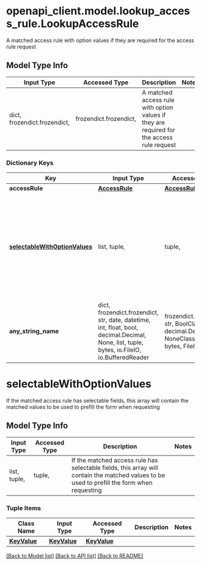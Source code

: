 # openapi_client.model.lookup_access_rule.LookupAccessRule

A matched access rule with option values if they are required for the access rule request

## Model Type Info
Input Type | Accessed Type | Description | Notes
------------ | ------------- | ------------- | -------------
dict, frozendict.frozendict,  | frozendict.frozendict,  | A matched access rule with option values if they are required for the access rule request | 

### Dictionary Keys
Key | Input Type | Accessed Type | Description | Notes
------------ | ------------- | ------------- | ------------- | -------------
**accessRule** | [**AccessRule**](AccessRule.md) | [**AccessRule**](AccessRule.md) |  | 
**[selectableWithOptionValues](#selectableWithOptionValues)** | list, tuple,  | tuple,  | If the matched access rule has selectable fields, this array will contain the matched values to be used to prefill the form when requesting | [optional] 
**any_string_name** | dict, frozendict.frozendict, str, date, datetime, int, float, bool, decimal.Decimal, None, list, tuple, bytes, io.FileIO, io.BufferedReader | frozendict.frozendict, str, BoolClass, decimal.Decimal, NoneClass, tuple, bytes, FileIO | any string name can be used but the value must be the correct type | [optional]

# selectableWithOptionValues

If the matched access rule has selectable fields, this array will contain the matched values to be used to prefill the form when requesting

## Model Type Info
Input Type | Accessed Type | Description | Notes
------------ | ------------- | ------------- | -------------
list, tuple,  | tuple,  | If the matched access rule has selectable fields, this array will contain the matched values to be used to prefill the form when requesting | 

### Tuple Items
Class Name | Input Type | Accessed Type | Description | Notes
------------- | ------------- | ------------- | ------------- | -------------
[**KeyValue**](KeyValue.md) | [**KeyValue**](KeyValue.md) | [**KeyValue**](KeyValue.md) |  | 

[[Back to Model list]](../../README.md#documentation-for-models) [[Back to API list]](../../README.md#documentation-for-api-endpoints) [[Back to README]](../../README.md)

